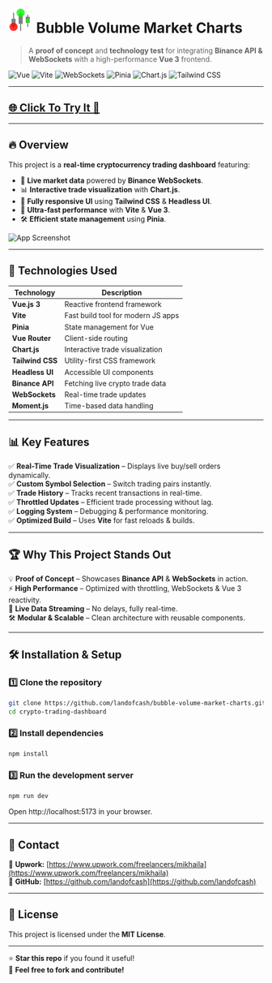 # ![Project Logo](https://raw.githubusercontent.com/landofcash/bubble-volume-market-charts/main/src/assets/logo.svg) Bubble Volume Market Charts

> A **proof of concept** and **technology test** for integrating **Binance API & WebSockets** with a high-performance **Vue 3** frontend.

![Vue](https://img.shields.io/badge/Vue.js-3.x-4FC08D?logo=vue.js&logoColor=white)
![Vite](https://img.shields.io/badge/Vite-4.x-blueviolet?logo=vite&logoColor=white)
![WebSockets](https://img.shields.io/badge/WebSockets-RealTime-blue?logo=javascript&logoColor=white)
![Pinia](https://img.shields.io/badge/Pinia-State%20Management-yellow?logo=vue.js)
![Chart.js](https://img.shields.io/badge/Chart.js-Data%20Visualization-orange?logo=chart.js)
![Tailwind CSS](https://img.shields.io/badge/TailwindCSS-Utility--first-blue?logo=tailwindcss)

---

##  **[🌐 Click To Try It 👀](https://landofcash.github.io/bubble-volume-market-charts/)**

---
## 🔥 Overview

This project is a **real-time cryptocurrency trading dashboard** featuring:
- 📡 **Live market data** powered by **Binance WebSockets**.
- 📊 **Interactive trade visualization** with **Chart.js**.
- 🎨 **Fully responsive UI** using **Tailwind CSS** & **Headless UI**.
- 🚀 **Ultra-fast performance** with **Vite** & **Vue 3**.
- 🛠️ **Efficient state management** using **Pinia**.

![App Screenshot](https://i.gyazo.com/cc83a11ceb918dc2672f6318e94b14cc.png)

---

## 🔧 Technologies Used

| Technology       | Description                        |
|------------------|------------------------------------|
| **Vue.js 3**     | Reactive frontend framework        |
| **Vite**         | Fast build tool for modern JS apps |
| **Pinia**        | State management for Vue           |
| **Vue Router**   | Client-side routing                |
| **Chart.js**     | Interactive trade visualization    |
| **Tailwind CSS** | Utility-first CSS framework        |
| **Headless UI**  | Accessible UI components           |
| **Binance API**  | Fetching live crypto trade data    |
| **WebSockets**   | Real-time trade updates            |
| **Moment.js**    | Time-based data handling           |

---

## 📊 Key Features

✅ **Real-Time Trade Visualization** – Displays live buy/sell orders dynamically.  
✅ **Custom Symbol Selection** – Switch trading pairs instantly.  
✅ **Trade History** – Tracks recent transactions in real-time.  
✅ **Throttled Updates** – Efficient trade processing without lag.  
✅ **Logging System** – Debugging & performance monitoring.  
✅ **Optimized Build** – Uses **Vite** for fast reloads & builds.

---

## 🏆 Why This Project Stands Out

💡 **Proof of Concept** – Showcases **Binance API** & **WebSockets** in action.  
⚡ **High Performance** – Optimized with throttling, WebSockets & Vue 3 reactivity.  
📡 **Live Data Streaming** – No delays, fully real-time.  
🛠️ **Modular & Scalable** – Clean architecture with reusable components.

---

## 🛠️ Installation & Setup

### **1️⃣ Clone the repository**
```sh
git clone https://github.com/landofcash/bubble-volume-market-charts.git
cd crypto-trading-dashboard
```
### **2️⃣ Install dependencies**
```sh
npm install
```
### **3️⃣ Run the development server**
```sh
npm run dev
```
Open http://localhost:5173 in your browser.

---

## 📩 Contact
💼 **Upwork:** [https://www.upwork.com/freelancers/mikhaila](https://www.upwork.com/freelancers/mikhaila)  
🔗 **GitHub:** [https://github.com/landofcash](https://github.com/landofcash)

---

## 📝 License
This project is licensed under the **MIT License**.

---

⭐ **Star this repo** if you found it useful!  
🚀 **Feel free to fork and contribute!**

